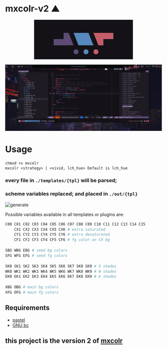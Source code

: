 # mxcolr-v2 ▲

<p align="center">
  <img src="./assets/2022-01-29-163127_318x127_scrot.png">
</p>
<p align="center">
  <img src="./assets/2022-01-29-190221_2560x1080_scrot.png">
</p>

Usage
=====
    chmod +x mxcolr
    mxcolr <strategy> | <vivid, lch_hue> Default is lch_hue

### every file in `./templates/{tpl}` will be parsed;
### scheme variables replaced; and placed in `./out/{tpl}`

![generate](./assets/gifcast_220319143316.gif)

Possible variables available in all templates or plugins are:
```bash
C00 C01 C02 C03 C04 C05 C06 C07 C08 C09 C10 C11 C12 C13 C14 C15
    CX1 CX2 CX3 CX4 CX5 CX6 # extra saturated
    CY1 CY2 CY3 CY4 CY5 CY6 # extra desaturated
    CF1 CF2 CF3 CF4 CF5 CF6 # fg color on CX bg

SBG WBG EBG # seed bg colors
SFG WFG EFG # seed fg colors

SK0 SK1 SK2 SK3 SK4 SK5 SK6 SK7 SK8 SK9 # S shades
WK0 WK1 WK2 WK3 WK4 WK5 WK6 WK7 WK8 WK9 # W shades
EK0 EK1 EK2 EK3 EK4 EK5 EK6 EK7 EK8 EK9 # E shades

XBG OBG # main bg colors 
XFG OFG # main fg colors
```

Requirements
------------
- [pastel](https://github.com/sharkdp/pastel)
- [GNU bc](https://www.gnu.org/software/bc)

## this project is the version 2 of [mxcolr](https://github.com/metaory/mxcolr)

